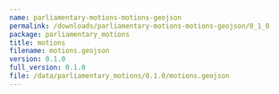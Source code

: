 ```yaml
---
name: parliamentary-motions-motions-geojson
permalink: /downloads/parliamentary-motions-motions-geojson/0_1_0
package: parliamentary_motions
title: motions
filename: motions.geojson
version: 0.1.0
full_version: 0.1.0
file: /data/parliamentary_motions/0.1.0/motions.geojson
---
```

